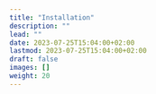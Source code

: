 ```yaml
---
title: "Installation"
description: ""
lead: ""
date: 2023-07-25T15:04:00+02:00
lastmod: 2023-07-25T15:04:00+02:00
draft: false
images: []
weight: 20
---
```

